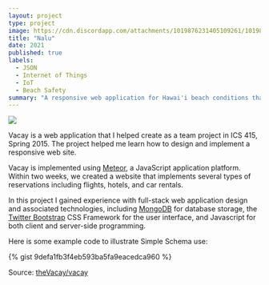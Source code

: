 ```yaml
---
layout: project
type: project
image: https://cdn.discordapp.com/attachments/1019876231405109261/1019876516194177044/unknown.png
title: "Nalu"
date: 2021
published: true
labels:
  - JSON
  - Internet of Things
  - IoT
  - Beach Safety
summary: "A responsive web application for Hawai'i beach conditions that my team developed in EE 368."
---
```


<img class="img-fluid" src="../img/vacay/vacay-home-page.png">

Vacay is a web application that I helped create as a team project in ICS 415, Spring 2015. The project helped me learn how to design and implement a responsive web site.

Vacay is implemented using [Meteor](http://meteor.com), a JavaScript application platform. Within two weeks, we created a website that implements several types of reservations including flights, hotels, and car rentals.

In this project I gained experience with full-stack web application design and associated technologies, including [MongoDB](http://mongodb.com) for database storage, the [Twitter Bootstrap](http://getbootstrap.com/) CSS Framework for the user interface, and Javascript for both client and server-side programming. 

Here is some example code to illustrate Simple Schema use:

{% gist 9defa1fb3f4eb593ba5fa9eacedca960 %}
 
Source: <a href="https://github.com/theVacay/vacay">theVacay/vacay</a>
